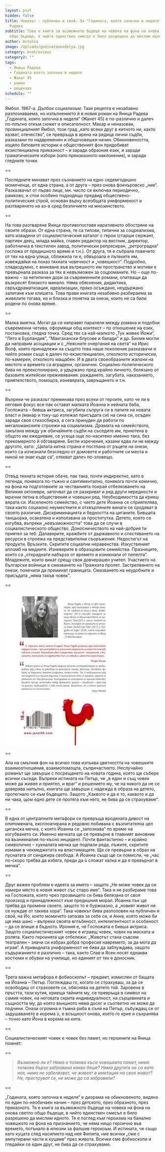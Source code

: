 ```yaml
---
layout: post
hidden: false
title: Човекът - публичен и свой. За "Годината, която започна в неделя" на Яница
  Радева
subtitle: Това е книга за възможното бъдеще на човека на фона на онова светло
  общо бъдеще, в чийто единствен смисъл е било разрешено да мислим идното
author: Antonia
image: /Uploads/godinatavnedelya.jpg
category: bookreviews
category2: ""
tags:
  - Яница Радева
  - Годината която започна в неделя
  - Жанат 45
  - роман
  - рецензия
schedule: ""
---
```

Ямбол. 1967-а. Дълбок социализъм. Тази рецепта е незабавно разпознаваема, но изпълнението й в новия роман на Яница Радева „Годината, която започна в неделя“ (Жанет 45) е по-различно и далеч по-плътно откъм сюжет и описателност. Макар и неназован, провинциалният Ямбол, този град „като всеки друг в китното ни, както казват, отечество“, се превръща в арена на редица лични съдби, разказани по надвременен и общочовешки начин. Обикновеността, изцяло битовите истории и общественият фон придобиват екзистенциална приказност – и заради образния език, и заради граматическите избори (като преизказното наклонение), и заради гледните точки. 

\==

Последните минават през съзнанието на едно седемгодишно момиченце, от една страна, а от друга – през онова фокнъровско „ние“. Разказвачът от първо лице, мн. число се включва периодично, рамково, и стои особено подходящо предвид обществено-политическия строй, основан върху всеобщата униформеност и разтварянето на аз-а сред безличието на мнозинството. 

\==

На това разтваряне Яница противопоставя наративното обостряне на своите образи. От една страна, те са типови, типични за соцреализма, като извадени от социалистическия каталог с герои (старши сержант, партиен деец, млада майка, главен редактор на вестник, директор, работничка в текстилен завод, политически репресиран, „ретроградна“ госпожа от предишното време и т.н.). От друга, тя е събрала повечето от тях на една улица, сближила ги е, обвързала е пътеките им, извеждайки на показ тяхната човечност и „човешкост“. Подробно, сладкодумно, с вникване във вътрешното им пространство и мотиви е превърнала разказа за тях в невъзможен за соцроманите. Но – още по-важно – за нетипичен дори за съвременните романи, опитващи да възкресят близкото минало. Няма обяснения, дидактика, свръхдраматизация, идеализации, пряко осъждане, неудържано залитане към клишета. Това прави книгата незабавно разбираема за живелите тогава, но и близка и понятна за онези, които не са били родени по онова време. 

\==

Малка вметка. Могат да се направят паралели между романа и подобни съвременни четива, оформящи общ контекст – по отношение на език, постановка, гледна точка. Сред тях са най-малкото „Тук живее Йожи“, "Лято в Бурландия", "Макгахански блусове и балади" и др. Бихме могли да направим асоциации и с „Неясните очертания на света“ на Ирис Волф, която принадлежи на същото това наше поколение разказвачи и чийто роман също е далеч по-екзистенциален, отколкото исторически, по-камерен, отколкото мащабен. И в двата своеобразните жалони на мястото и времето са вградени, органични. Социално-политическото бива не преекспонирано, а удържано пред крайно личното, белязано от базовите житейски преживявания: раждането, загубата, наказанието, приятелството, помощта, изневярата, завръщането и т.н.

\==

Въпреки че разказът преминава през всеки от героите, като че ли в неговия фокус все пак остават малката Йоанна и нейната баба, Госпожата – бивша актриса, загубила съпруга си в лапите на новата власт и (макар и току-що излежал присъдата си) на сина си, осъден заради своя стихосбирка, а сега принуден да работи по мегаломанските строежи на социализма. Драмата на семейството, закътана между уж обичайните съдби на съседите им, приютена в общото им ежедневие, се усеща още по-наситено именно така, без прекомерното й обговаряне. Бегли изречения, казани едва ли не между другото, като: „Цялата китна страна е постлана от ръцете на онези, които са изчезнали безследно от домовете и работните си места и никой не знае къде са“, отекват далеч по-зловещо. 

\==

Отвъд тяхната история обаче, пак така, почти индиректно, като в легенда, понякога по-тъжно и сантиментално, понякога почти комично, на фона на подготовките за честванията покрай отбелязването на Великия октомври, започват да се разкриват и ред други нередности и мрачни петна в обществения и човешки ред. Необходимостта да криеш вярата си. Изселеното семейство, с чието дете Йоанна се сприятелява, така както социално неуместните и отхвърляните винаги се сродяват в своето различие. Дискриминацията и бедността на циганите. Бившата танцьорка, осакатена и използвана за проститутка. Детето, което се изгубва, въпреки „невъзможността“ това да се случи в социалистическото общество. Доносничеството на най-добрия ти приятел за теб. Далаверите, кражбите от държавното и спестяването на ресурси в строежа на представителни съоръжения. Недостигът на продукти. Връзките. Скритите социални неравенства. Изкуственият апломб на медиите. Изневерите в образцовите семейства. Празниците, които са  „откраднати набързо от времето и изникнали от пепелта“. Младежите, които викат срещу своя довчерашен учител. Участието на български войници в смазването на Пражката пролет. Застрелването на онези, понечили да преминат границата. Смазването на неудобните и присъдата „няма такъв човек“. 

\==

![](/Uploads/godinata-koyato-zapochna-v-nedelya-31.jpg)

\==

Ала на смътния фон на всичко това изпъква цветността на човешките взаимоотношения, взаимопомощта, съпричастието. Неслучайно романът ще завърши с посрещането на новата година, която ще събере всички съседи. Въпреки истината на Петър, че „в един и същ човек може да живее и приятел, и враг“ и решението му, че на никого да не се доверява напълно, книгата ще завърши с надежда в образа на детето, протегнало се към бъдещето. Защото „Каквото и да е то, каквото и да ни чака, щом едно дете се протяга към него, не бива да се страхуваме“.

\==

В една от централните метафори се превръща вродената дивост на опитомената, експлоатирана и редовно побивана с възпитателна цел циганска мечка, с която Йоанна се „запознава“ по време на изгубването си. Именно мечката ще се превърне в главният виновник на възникналия по-късно инцидент. Почти фантастично – и крайно символично – хукналата мечка ще подпали реда, лъжите, скритите измами в чекмеджетата на властимащите. Ще се превърне в образ на пуснатата от синджира свобода. А Йоанна също ще си помисли, че „час по-скоро трябва да избяга, преди да ù сложат халка и да я превърнат в мечка“.

\==

Друг важен проблем е идеята за името – защото „Не може човек да си намери място в новия живот със старо име“. Така и не разбираме това на Госпожата, която чрез прозвището си бива белязана от своя произход и принадлежност към предишния морал. Йоанна пък ще трябва да промени своето, защото то е буржоазно, а „новият живот не се нуждае от такива хора“. Така човекът бива разполовен на публичен и свой, на Йо, което момичето запазва за себе си, и Анна, която може би ще има шанс – въпреки своята вглъбеност, интелигентност и особеност – да се впише в бъдното. Ирония е, че Госпожата е бивша актриса. Защото социалистическият човек е играещ човек, човек на маската и ролята. Както героинята ще отбележи: „Животът стана съвсем театрален – значи си избрах добра професия навремето, за да мога да играя“. А привидната униформеност не бива да заблуждава, защото съдържанието е различно – така, както Слав и Ясен носят еднакви костюми и обувки на училище, но единият от тях е доносник.

\==

Трета важна метафора е фобиоскопът – предмет, измислен от бащата на Йоанна – Петър. Поглеждаш го, когато се страхуваш, за да се освободиш от страховете си, обяснява на детето той. Заровена в пръстта, тази кутия, криеща тайните му, се превръща в символ на самия човек, на неговата скрита индивидуалност, на сърцевината и същността му, до която външното няма досег и съответно не може да подчини. Онази огромна и тъмна риба в съня на Петър, събуждащ се от задушаването в корема ù, е всъщност онова, което го крие и съхранява – точно като Йона в корема на кита. 

\==

Социалистическият човек е човек без памет, но героините на Яница помнят:

\==

> *Възможно ли е? Нима е толкова къса човешката памет, нима толкова бързо забравиха какво беше? Нима другите не са като нея, нима не забелязват, че живеят в имитация на своя живот? Не, преструват се, не може да са забравили?*

\==

„Годината, която започна в неделя“ е диорама на обикновеното, видяно по един по-необичаен начин – през детското, през образното, през приказното. Тя е книга за възможното бъдеще на човека на фона на онова светло общо бъдеще, в чийто единствен смисъл е било разрешено да мислим идното. Тя е поглед към героизма на банално човешкото на фона на признанието, че няма нищо героично във времето, потънало в илюзии за фалшив героизъм. И истината, че също като куцата след насилието над нея Филипа, ние всички „сме с ампутирани части и куцаме“ през живота. Всички сме фобиоскопи и гледайки се един друг, не бива да се страхуваме.